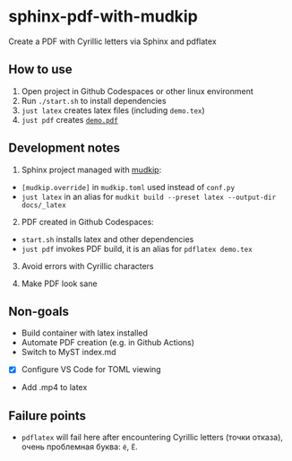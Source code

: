 # sphinx-pdf-with-mudkip

Create a PDF with Cyrillic letters via Sphinx and pdflatex

## How to use

1. Оpen project in Github Codespaces or other linux environment
2. Run `./start.sh` to install dependencies
3. `just latex` creates latex files (including `demo.tex`)
4. `just pdf` creates [`demo.pdf`](https://github.com/epogrebnyak/sphinx-pdf-with-mudkip/blob/main/demo.pdf)

## Development notes

1. Sphinx project managed with [mudkip](https://github.com/vberlier/mudkip):
  - `[mudkip.override]` in `mudkip.toml` used instead of `conf.py`
  - `just latex` in an alias for `mudkit build --preset latex --output-dir docs/_latex`

2. PDF created in Github Codespaces:
  - `start.sh` installs latex and other dependencies 
  - `just pdf` invokes PDF build, it is an alias for `pdflatex demo.tex`
  
3. Avoid errors with Cyrillic characters

4. Make PDF look sane
  
## Non-goals

- Build container with latex installed
- Automate PDF creation (e.g. in Github Actions)
- Switch to MyST index.md
- [x] Configure VS Code for TOML viewing
- Add .mp4 to latex

## Failure points

- `pdflatex` will fail here after encountering Cyrillic letters (точки отказа), очень проблемная буква: `ё`, `Ё`.
